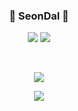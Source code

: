 <!--
**whkakrkr/whkakrkr** is a ✨ _special_ ✨ repository because its `README.md` (this file) appears on your GitHub profile.
-->

<!-- ![header](https://capsule-render.vercel.app/api?type=waving&color=auto&height=200&section=header&text=printf("Hello,%20SeonDal%20!");&fontSize=30&animation=fadeIn)
 -->
<h3 align="center">🐔 SeonDal 🐔</h3>

<p align="center">
            <a href="https://github.com/seondal">
                      <img src="https://hits.seeyoufarm.com/api/count/incr/badge.svg?url=https%3A%2F%2Fgithub.com%2Fseondal&count_bg=%23000000&title_bg=%23000000&icon=github.svg&icon_color=%23E7E7E7&title=GitHub&edge_flat=false)"/></a>
          <!-- <a href="https://www.instagram.com/dev_seondal/">
                    <img src="https://img.shields.io/badge/Instagram-E4405F?style=flat-square&logo=Instagram&logoColor=white"/></a>
             <a href="https://velog.io/@seondal">
                    <img src="https://img.shields.io/badge/Velog-3DDC84?style=flat-square&logoColor=white"/></a>
            <a href="https://whkakrkr.tistory.com">
                    <img src="https://img.shields.io/badge/Tistory-000000?style=flat-square&logoColor=white"/></a> -->
            <a href="mailto:whkakrkr@gmail.com">
                    <img src="https://img.shields.io/badge/Gmail-D14836?style=flat-square&logo=Gmail&logoColor=white"/></a>
</p>

</br>
<!-- 
<h3 align="center"> 🛠️ I've ever used 🛠️ </h3> -->
<!--                   <p align="center">
          <img src="https://img.shields.io/badge/C-A8B9CC?style=flat-square&logo=C&logoColor=white"/></a>  
          <img src="https://img.shields.io/badge/C++-00599C?style=flat-square&logo=C%2B%2B&logoColor=white"/></a>
          <img src="https://img.shields.io/badge/Java-007396?style=flat-square&logo=java&logoColor=white"/></a>
          </br>
            <img src="https://img.shields.io/badge/Swift-FA7343?style=flat-square&logo=swift&logoColor=white"/></a>
           <img src="https://img.shields.io/badge/HTML5-E34F26?style=flat-square&logo=html5&logoColor=white"/></a>
          <img src="https://img.shields.io/badge/CSS3-1572B6?style=flat-square&logo=css3&logoColor=white"/></a>
           <img src="https://img.shields.io/badge/Python-3776AB?style=flat-square&logo=python&logoColor=white"/></a>
          <img src="https://img.shields.io/badge/JavaScript-F7DF1E?style=flat-square&logo=javascript&logoColor=white"/></a>
          <img src="https://img.shields.io/badge/Kotlin-0095D5?style=flat-square&logo=kotlin&logoColor=white"/></a>
          </br>
          <img src="https://img.shields.io/badge/VisualStudioCode-007ACC?style=flat-square&logo=visualstudiocode&logoColor=white"/></a>
          <img src="https://img.shields.io/badge/Git-F05032?style=flat-square&logo=git&logoColor=white"/></a>
          <img src="https://img.shields.io/badge/Eclipse-2C2255?style=flat-square&logo=eclipse&logoColor=white"/></a>
          <img src="https://img.shields.io/badge/AndroidStudio-3DDC84?style=flat-square&logo=androidstudio&logoColor=white"/></a>
            </p> -->
            
<p align="center"><img src="http://mazassumnida.wtf/api/v2/generate_badge?boj=whkakrkr"></p>
<p align="center"><img src="https://github-readme-stats.vercel.app/api?username=seondal"></p>


<!-- ![footer](https://capsule-render.vercel.app/api?type=waving&color=auto&height=100&section=footer&)
 -->
